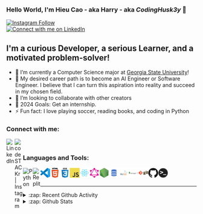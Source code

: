 ### Hello World, I'm Hieu Cao - aka **Harry** - aka *CodingHusk3y* 👋

[![Instagram Follow](https://img.shields.io/badge/Follow-Instagram-brightgreen?style=for-the-badge&logo=instagram)](https://www.instagram.com/harryc404/) <br>
[![Connect with me on LinkedIn](https://img.shields.io/badge/Connect-LinkedIn-blue?style=for-the-badge&logo=linkedin)](https://www.linkedin.com/in/harryc04/)


## I'm a curious Developer, a serious Learner, and a motivated problem-solver!

- 🏫 I’m currently a Computer Science major at [Georgia State University](https://www.gsu.edu/)!
- 🌱 My desired career path is to become an AI Engineer or Software Engineer. I believe that I can turn this aspiration into reality and succeed in my chosen field. 
- 👯 I’m looking to collaborate with other creators
- 🥅 2024 Goals: Get an internship.
- ⚡ Fun fact: I love playing soccer, reading books, and coding in Python

### Connect with me:


[<img align="left" alt="LinkedIn" width="22px" src="https://simpleicons.org/icons/linkedin.svg" />][linkedin]
[<img align="left" alt="codeSTACKr | Instagram" width="22px" src="https://cdn.jsdelivr.net/npm/simple-icons@v3/icons/instagram.svg" />][instagram]

<br />

### Languages and Tools:

[<img align="left" alt="Python" width="26px" src="https://upload.wikimedia.org/wikipedia/commons/thumb/c/c3/Python-logo-notext.svg/1024px-Python-logo-notext.svg.png" />](https://www.python.org/)
[<img align="left" alt="Replit" width="20px" src="https://assets.replit.com/assets/favicon/favicon-32x32.png" />](https://replit.com/@CodingHusk3y/HCaoAdvocacyProject)
[<img align="left" alt="Visual Studio Code" width="26px" src="https://raw.githubusercontent.com/github/explore/80688e429a7d4ef2fca1e82350fe8e3517d3494d/topics/visual-studio-code/visual-studio-code.png" />][webdevplaylist]
[<img align="left" alt="HTML5" width="26px" src="https://raw.githubusercontent.com/github/explore/80688e429a7d4ef2fca1e82350fe8e3517d3494d/topics/html/html.png" />][webdevplaylist]
[<img align="left" alt="CSS3" width="26px" src="https://raw.githubusercontent.com/github/explore/80688e429a7d4ef2fca1e82350fe8e3517d3494d/topics/css/css.png" />][cssplaylist]
[<img align="left" alt="JavaScript" width="26px" src="https://raw.githubusercontent.com/github/explore/80688e429a7d4ef2fca1e82350fe8e3517d3494d/topics/javascript/javascript.png" />][jsplaylist]
[<img align="left" alt="React" width="26px" src="https://raw.githubusercontent.com/github/explore/80688e429a7d4ef2fca1e82350fe8e3517d3494d/topics/react/react.png" />][reactplaylist]
[<img align="left" alt="GraphQL" width="26px" src="https://raw.githubusercontent.com/github/explore/80688e429a7d4ef2fca1e82350fe8e3517d3494d/topics/graphql/graphql.png" />][webdevplaylist]
[<img align="left" alt="Node.js" width="26px" src="https://raw.githubusercontent.com/github/explore/80688e429a7d4ef2fca1e82350fe8e3517d3494d/topics/nodejs/nodejs.png" />][webdevplaylist]
[<img align="left" alt="SQL" width="26px" src="https://raw.githubusercontent.com/github/explore/80688e429a7d4ef2fca1e82350fe8e3517d3494d/topics/sql/sql.png" />][webdevplaylist]
[<img align="left" alt="MySQL" width="26px" src="https://raw.githubusercontent.com/github/explore/80688e429a7d4ef2fca1e82350fe8e3517d3494d/topics/mysql/mysql.png" />][webdevplaylist]
[<img align="left" alt="MongoDB" width="26px" src="https://raw.githubusercontent.com/github/explore/80688e429a7d4ef2fca1e82350fe8e3517d3494d/topics/mongodb/mongodb.png" />][webdevplaylist]
[<img align="left" alt="Git" width="26px" src="https://raw.githubusercontent.com/github/explore/80688e429a7d4ef2fca1e82350fe8e3517d3494d/topics/git/git.png" />][webdevplaylist]
[<img align="left" alt="GitHub" width="26px" src="https://raw.githubusercontent.com/github/explore/78df643247d429f6cc873026c0622819ad797942/topics/github/github.png" />][webdevplaylist]
[<img align="left" alt="Terminal" width="26px" src="https://raw.githubusercontent.com/github/explore/80688e429a7d4ef2fca1e82350fe8e3517d3494d/topics/terminal/terminal.png" />][webdevplaylist]

<br />
<br />

---



<details>
  <summary>:zap: Recent Github Activity</summary>
  
<!--START_SECTION:activity-->
1. 💪 Opened PR [#6](https://github.com//colbyfayock/50-projects-for-react-and-the-static-web/pull/6) in [colbyfayock/50-projects-for-react-and-the-static-web](https://github.com//colbyfayock/50-projects-for-react-and-the-static-web)
2. 🗣 Commented on [#249](https://github.com//abhisheknaiidu/awesome-github-profile-readme/issues/249) in [abhisheknaiidu/awesome-github-profile-readme](https://github.com//abhisheknaiidu/awesome-github-profile-readme)
3. 🗣 Commented on [#249](https://github.com//abhisheknaiidu/awesome-github-profile-readme/issues/249) in [abhisheknaiidu/awesome-github-profile-readme](https://github.com//abhisheknaiidu/awesome-github-profile-readme)
4. 💪 Opened PR [#249](https://github.com//abhisheknaiidu/awesome-github-profile-readme/pull/249) in [abhisheknaiidu/awesome-github-profile-readme](https://github.com//abhisheknaiidu/awesome-github-profile-readme)
5. ❗️ Closed issue [#9](https://github.com//jamesgeorge007/github-activity-readme/issues/9) in [jamesgeorge007/github-activity-readme](https://github.com//jamesgeorge007/github-activity-readme)
<!--END_SECTION:activity-->

</details>

<details>
  <summary>:zap: Github Stats</summary>

  ![My GitHub stats](https://github-readme-stats.vercel.app/api?username=CodingHusk3y&show_icons=true&theme=chartreuse-dark)


</details>

[website]: https://github.com/Bodisoem
[school_website]: https://www.gsu.edu/
[twitter]: https://twitter.com/dukiee2k
[youtube]: https://www.youtube.com/channel/UCS8b1PxkqrdyHUkVloJxtdQ?view_as=subscriber
[instagram]: https://www.instagram.com/harryc404/
[linkedin]: https://www.linkedin.com/in/harryc04/ 
[webdevplaylist]: https://open.spotify.com/playlist/664YIcXsTLoUgHvIIBXYfo?si=2c86583e1a9c43f0
[jsplaylist]: https://open.spotify.com/playlist/1Y06EyN5yt6bJ6ABqYz1u1?si=e8cb262e393442aa
[cssplaylist]: https://open.spotify.com/playlist/1rF2WzXeQJbLPOioAscUFo?si=ef1e60c5c32b44f2
[reactplaylist]: https://open.spotify.com/playlist/6nC3Mi9qeT2WwQlsWZZV4V?si=85111afaf05e4334
